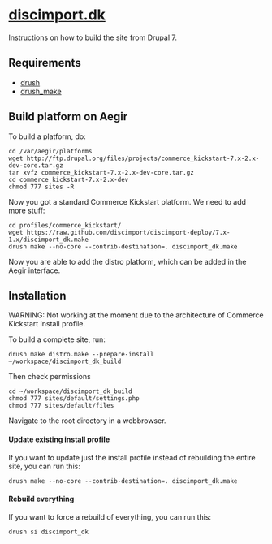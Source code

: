 [discimport.dk](http://discimport.dk)
==

Instructions on how to build the site from Drupal 7.

Requirements
------------

* [drush](http://drupal.org/project/drush) 
* [drush_make](http://drupal.org/project/drush_make)

Build platform on Aegir
-----------------------

To build a platform, do:

    cd /var/aegir/platforms
    wget http://ftp.drupal.org/files/projects/commerce_kickstart-7.x-2.x-dev-core.tar.gz
    tar xvfz commerce_kickstart-7.x-2.x-dev-core.tar.gz
    cd commerce_kickstart-7.x-2.x-dev
    chmod 777 sites -R
    
Now you got a standard Commerce Kickstart platform. We need to add more stuff:
    
    cd profiles/commerce_kickstart/
    wget https://raw.github.com/discimport/discimport-deploy/7.x-1.x/discimport_dk.make
    drush make --no-core --contrib-destination=. discimport_dk.make
    
Now you are able to add the distro platform, which can be added in the Aegir interface.

Installation
------------

WARNING: Not working at the moment due to the architecture of Commerce Kickstart install profile.

To build a complete site, run:

    drush make distro.make --prepare-install ~/workspace/discimport_dk_build

Then check permissions
    
    cd ~/workspace/discimport_dk_build
    chmod 777 sites/default/settings.php
    chmod 777 sites/default/files

Navigate to the root directory in a webbrowser.

#### Update existing install profile ####

If you want to update just the install profile instead of rebuilding the
entire site, you can run this:

    drush make --no-core --contrib-destination=. discimport_dk.make

#### Rebuild everything ####

If you want to force a rebuild of everything, you can run this:

    drush si discimport_dk

